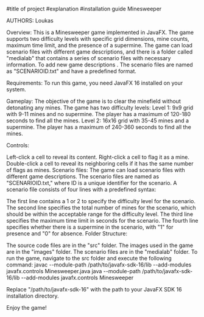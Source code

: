 #title of project
#explanation
#installation guide
Minesweeper

AUTHORS:    Loukas


Overview:
This is a Minesweeper game implemented in JavaFX. The game supports two difficulty levels with specific grid dimensions, mine counts, maximum time limit, and the presence of a supermine. The game can load scenario files with different game descriptions, and there is a folder called "medialab" that contains a series of scenario files with necessary information. To add new game descriptions . The scenario files are named as "SCENARIOID.txt" and have a predefined format.

Requirements:
To run this game, you need JavaFX 16 installed on your system.

Gameplay:
The objective of the game is to clear the minefield without detonating any mines. The game has two difficulty levels:
Level 1: 9x9 grid with 9-11 mines and no supermine. The player has a maximum of 120-180 seconds to find all the mines.
Level 2: 16x16 grid with 35-45 mines and a supermine. The player has a maximum of 240-360 seconds to find all the mines.

Controls:

Left-click a cell to reveal its content.
Right-click a cell to flag it as a mine.
Double-click a cell to reveal its neighboring cells if it has the same number of flags as mines.
Scenario files:
The game can load scenario files with different game descriptions. The scenario files are named as "SCENARIOID.txt," where ID is a unique identifier for the scenario. A scenario file consists of four lines with a predefined syntax:

The first line contains a 1 or 2 to specify the difficulty level for the scenario.
The second line specifies the total number of mines for the scenario, which should be within the acceptable range for the difficulty level.
The third line specifies the maximum time limit in seconds for the scenario.
The fourth line specifies whether there is a supermine in the scenario, with "1" for presence and "0" for absence.
Folder Structure:

The source code files are in the "src" folder.
The images used in the game are in the "images" folder.
The scenario files are in the "medialab" folder.
To run the game, navigate to the src folder and execute the following command:
javac --module-path /path/to/javafx-sdk-16/lib --add-modules javafx.controls Minesweeper.java
java --module-path /path/to/javafx-sdk-16/lib --add-modules javafx.controls Minesweeper

Replace "/path/to/javafx-sdk-16" with the path to your JavaFX SDK 16 installation directory.

Enjoy the game!